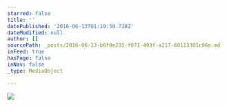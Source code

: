 ```yaml
---
starred: false
title: ''
datePublished: '2016-06-13T01:19:50.728Z'
dateModified: null
author: []
sourcePath: _posts/2016-06-13-b6f0e235-f071-493f-a217-60113301c96e.md
inFeed: true
hasPage: false
inNav: false
_type: MediaObject

---
```

![](https://the-grid-user-content.s3-us-west-2.amazonaws.com/3a5f2577-878f-4407-b5d2-c5fc0cede2e8.jpg)